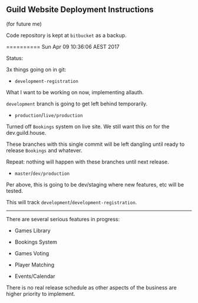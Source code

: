 Guild Website Deployment Instructions
---

(for future me)


Code repository is kept at `bitbucket` as a backup.


==========
Sun Apr 09 10:36:06 AEST 2017

Status:

3x things going on in git:

- `development-registration`

What I want to be working on now, implementing allauth.

`development` branch is going to get left behind temporarily.


- `production`/`live/production`

Turned off `Bookings` system on live site. We still want this *on* for the dev.guild.house.

These branches with this single commit will be left dangling until ready to release `Bookings` and whatever.

Repeat: nothing will happen with these branches until next release.

- `master`/`dev/production`

Per above, this is going to be dev/staging where new features, etc will be tested.

This will track `development`/`development-registration`.


---

There are several serious features in progress:

- Games Library

- Bookings System

- Games Voting

- Player Matching

- Events/Calendar


There is no real release schedule as other aspects of the business are higher priority to implement.
